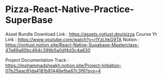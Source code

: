 # Pizza-React-Native-Practice-SuperBase
Asset Bundle Download Link : https://assets.notjust.dev/pizza
Course Yt Link : https://www.youtube.com/watch?v=rIYzLhkG9TA
Notion :  https://notjust.notion.site/React-Native-Supabase-Masterclass-47a69a60bc464c399b5a0df4d3c4a630

Project Documentation Track : https://mohammadsheakh.notion.site/Project-Initiation-07b25eac81da4181b81446efbe67c3f6?pvs=4

